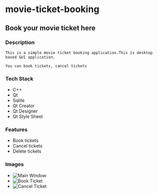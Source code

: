 # movie-ticket-booking

## Book your movie ticket here

### Description

    This is a simple movie ticket booking application.This is desktop based GUI application.

    You can book tickets, cancel tickets
### Tech Stack
- C++
- Qt
- Sqlite
- Qt Creator
- Qt Designer
- Qt Style Sheet

### Features
- Book tickets
- Cancel tickets
- Delete tickets

### Images
- ![Main Window](https://imgur.com/3qTBtRI.png)
- ![Book Ticket](https://imgur.com/12WRRUV.png)
- ![Cancel Ticket](https://imgur.com/EPHCknd.png)
